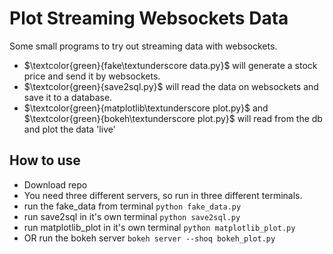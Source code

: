 # Plot Streaming Websockets Data

Some small programs to try out streaming data with websockets. 
- $\textcolor{green}{fake\textunderscore data.py}$ will generate a stock price and send it by websockets.
- $\textcolor{green}{save2sql.py}$ will read the data on websockets and save it to a database.
- $\textcolor{green}{matplotlib\textunderscore plot.py}$ and $\textcolor{green}{bokeh\textunderscore plot.py}$ will read from the db and plot the data 'live'


## How to use

- Download repo
- You need three different servers, so run in three different terminals.
- run the fake_data from terminal ```python fake_data.py```
- run save2sql in it's own terminal ```python save2sql.py```
- run matplotlib_plot in it's own terminal ```python matplotlib_plot.py```
- OR run the bokeh server ```bokeh server --shoq bokeh_plot.py```
